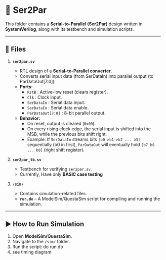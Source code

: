 # 📂 Ser2Par

This folder contains a **Serial-to-Parallel (Ser2Par)** design written in **SystemVerilog**, along with its testbench and simulation scripts.  

---

## 📄 Files

1. **`ser2par.sv`**  
   - RTL design of a **Serial-to-Parallel converter**.  
   - Converts serial input data (from SerDataIn) into parallel output (to ParDataOut[7:0])
   - **Ports:**
     - `RstB` : Active-low reset (clears register).  
     - `Clk` : Clock input.  
     - `SerDataIn` : Serial data input.  
     - `SerDataEn` : Serial data enable.
     - `ParDataOut[7:0]` : 8-bit parallel output.  
   - **Behavior:**  
     - On reset, output is cleared (`0x00`).  
     - On every rising clock edge, the serial input is shifted into the MSB, while the previous bits shift right.  
     - Example: If `SerDataIn` streams bits `[b0->b1->b2 ... b3]` sequentially (b0 in first), `ParDataOut` will eventually hold `[b7 b6 ... b0]` (right shift register).  


2. **`ser2par_tb.sv`**  
   - Testbench for verifying `ser2par.sv`.  
   - Currently, Have only **BASIC case testing**
3. **`/sim/`**  
   - Contains simulation-related files.  
   - **`run.do`** – A ModelSim/QuestaSim script for compiling and running the simulation.  

---

## ▶️ How to Run Simulation

1. Open **ModelSim/QuestaSim**.  
2. Navigate to the `/sim/` folder.  
3. Run the script: do run.do
4. see timing diagram